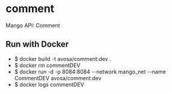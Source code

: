 # comment
Mango API: Comment

## Run with Docker
* $ docker build -t avosa/comment:dev .
* $ docker rm commentDEV
* $ docker run -d -p 8084:8084 --network mango_net --name CommentDEV avosa/comment:dev
* $ docker logs commentDEV